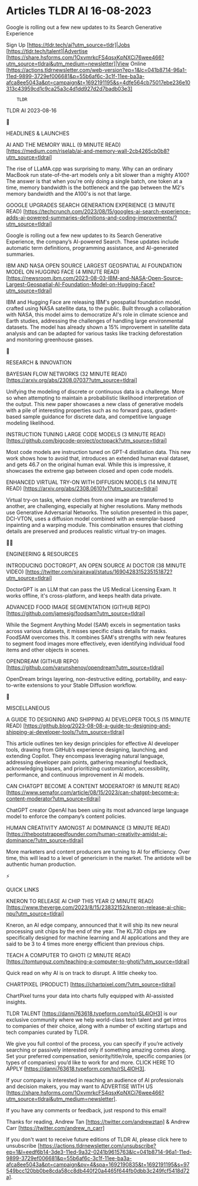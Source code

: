 # Articles TLDR AI 16-08-2023

Google is rolling out a few new updates to its Search Generative
Experience  

Sign Up [https://tldr.tech/ai?utm_source=tldr]|Jobs
[https://tldr.tech/talent]|Advertise
[https://share.hsforms.com/1OxvmrkcFS4qsxKpNXCi76wee466?utm_source=tldrai&utm_medium=newsletter]|View
Online
[https://actions.tldrnewsletter.com/web-version?ep=1&lc=041b8714-96a1-11ed-9899-3729ef006681&p=55b6af6c-3c1f-11ee-ba3a-afca8ee5043a&pt=campaign&t=1692191195&s=4dfe564cb75017ebe236e10313c43959cd1c9ca25a3c4d1dd927d2d7badb03e3]


		TLDR 

TLDR AI 2023-08-16

🚀 

HEADLINES & LAUNCHES

AI AND THE MEMORY WALL (9 MINUTE READ)
[https://medium.com/riselab/ai-and-memory-wall-2cb4265cb0b8?utm_source=tldrai]

The rise of LLaMA.cpp was surprising to many. Why can an ordinary
MacBook run state-of-the-art models only a bit slower than a mighty
A100? The answer is that when you're only doing a single batch, one
token at a time, memory bandwidth is the bottleneck and the gap
between the M2's memory bandwidth and the A100's is not that large. 

GOOGLE UPGRADES SEARCH GENERATION EXPERIENCE (3 MINUTE READ)
[https://techcrunch.com/2023/08/15/googles-ai-search-experience-adds-ai-powered-summaries-definitions-and-coding-improvements/?utm_source=tldrai]

Google is rolling out a few new updates to its Search Generative
Experience, the company’s AI-powered Search. These updates include
automatic term definitions, programming assistance, and AI-generated
summaries. 

IBM AND NASA OPEN SOURCE LARGEST GEOSPATIAL AI FOUNDATION MODEL ON
HUGGING FACE (4 MINUTE READ)
[https://newsroom.ibm.com/2023-08-03-IBM-and-NASA-Open-Source-Largest-Geospatial-AI-Foundation-Model-on-Hugging-Face?utm_source=tldrai]

IBM and Hugging Face are releasing IBM's geospatial foundation model,
crafted using NASA satellite data, to the public. Built through a
collaboration with NASA, this model aims to democratize AI's role in
climate science and Earth studies, addressing the challenges of
handling large environmental datasets. The model has already shown a
15% improvement in satellite data analysis and can be adapted for
various tasks like tracking deforestation and monitoring greenhouse
gasses. 

🧠 

RESEARCH & INNOVATION

BAYESIAN FLOW NETWORKS (32 MINUTE READ)
[https://arxiv.org/abs/2308.07037?utm_source=tldrai]

Unifying the modeling of discrete or continuous data is a challenge.
More so when attempting to maintain a probabilistic likelihood
interpretation of the output. This new paper showcases a new class of
generative models with a pile of interesting properties such as no
forward pass, gradient-based sample guidance for discrete data, and
competitive language modeling likelihood. 

INSTRUCTION TUNING LARGE CODE MODELS (3 MINUTE READ)
[https://github.com/bigcode-project/octopack?utm_source=tldrai]

Most code models are instruction tuned on GPT-4 distillation data.
This new work shows how to avoid that, introduces an extended human
eval dataset, and gets 46.7 on the original human eval. While this is
impressive, it showcases the extreme gap between closed and open code
models. 

ENHANCED VIRTUAL TRY-ON WITH DIFFUSION MODELS (14 MINUTE READ)
[https://arxiv.org/abs/2308.06101v1?utm_source=tldrai]

Virtual try-on tasks, where clothes from one image are transferred to
another, are challenging, especially at higher resolutions. Many
methods use Generative Adversarial Networks. The solution presented in
this paper, DCI-VTON, uses a diffusion model combined with an
exemplar-based inpainting and a warping module. This combination
ensures that clothing details are preserved and produces realistic
virtual try-on images. 

🧑‍💻 

ENGINEERING & RESOURCES

INTRODUCING DOCTORGPT, AN OPEN SOURCE AI DOCTOR (38 MINUTE VIDEO)
[https://twitter.com/sirajraval/status/1690428315235151872?utm_source=tldrai]

DoctorGPT is an LLM that can pass the US Medical Licensing Exam. It
works offline, it's cross-platform, and keeps health data private. 

ADVANCED FOOD IMAGE SEGMENTATION (GITHUB REPO)
[https://github.com/jamesjg/foodsam?utm_source=tldrai]

While the Segment Anything Model (SAM) excels in segmentation tasks
across various datasets, it misses specific class details for masks.
FoodSAM overcomes this. It combines SAM's strengths with new features
to segment food images more effectively, even identifying individual
food items and other objects in scenes. 

OPENDREAM (GITHUB REPO)
[https://github.com/varunshenoy/opendream?utm_source=tldrai]

OpenDream brings layering, non-destructive editing, portability, and
easy-to-write extensions to your Stable Diffusion workflow. 

🎁 

MISCELLANEOUS

A GUIDE TO DESIGNING AND SHIPPING AI DEVELOPER TOOLS (15 MINUTE READ)
[https://github.blog/2023-08-08-a-guide-to-designing-and-shipping-ai-developer-tools/?utm_source=tldrai]

This article outlines ten key design principles for effective AI
developer tools, drawing from GitHub’s experience designing,
launching, and extending Copilot. They encompass leveraging natural
language, addressing developer pain points, gathering meaningful
feedback, acknowledging biases, and prioritizing customization,
accessibility, performance, and continuous improvement in AI models. 

CAN CHATGPT BECOME A CONTENT MODERATOR? (6 MINUTE READ)
[https://www.semafor.com/article/08/15/2023/can-chatgpt-become-a-content-moderator?utm_source=tldrai]

ChatGPT creator OpenAI has been using its most advanced large language
model to enforce the company’s content policies. 

HUMAN CREATIVITY AMONGST AI DOMINANCE (3 MINUTE READ)
[https://thebootstrappedfounder.com/human-creativity-amidst-ai-dominance/?utm_source=tldrai]

More marketers and content producers are turning to AI for efficiency.
Over time, this will lead to a level of genericism in the market. The
antidote will be authentic human production. 

⚡ 

QUICK LINKS

KNERON TO RELEASE AI CHIP THIS YEAR (2 MINUTE READ)
[https://www.theverge.com/2023/8/15/23832152/kneron-release-ai-chip-npu?utm_source=tldrai]

Kneron, an AI edge company, announced that it will ship its new neural
processing unit chips by the end of the year. The KL730 chips are
specifically designed for machine learning and AI applications and
they are said to be 3 to 4 times more energy efficient than previous
chips. 

TEACH A COMPUTER TO GHOTI (2 MINUTE READ)
[https://tomtunguz.com/teaching-a-computer-to-ghoti/?utm_source=tldrai]

Quick read on why AI is on track to disrupt. A little cheeky too. 

CHARTPIXEL (PRODUCT) [https://chartpixel.com/?utm_source=tldrai]

ChartPixel turns your data into charts fully equipped with AI-assisted
insights. 

TLDR TALENT [https://danni763618.typeform.com/to/rSL4lOH3] is our
exclusive community where we help world-class tech talent and get
intros to companies of their choice, along with a number of exciting
startups and tech companies curated by TLDR.

We give you full control of the process, you can specify if you’re
actively searching or passively interested only if something amazing
comes along. Set your preferred compensation, seniority/title/role,
specific companies (or types of companies) you’d like to work for
and more. CLICK HERE TO APPLY
[https://danni763618.typeform.com/to/rSL4lOH3].

If your company is interested in reaching an audience of AI
professionals and decision makers, you may want to ADVERTISE WITH US
[https://share.hsforms.com/1OxvmrkcFS4qsxKpNXCi76wee466?utm_source=tldrai&utm_medium=newsletter].


If you have any comments or feedback, just respond to this email! 

Thanks for reading, 
Andrew Tan [https://twitter.com/andrewztan] & Andrew Carr
[https://twitter.com/andrew_n_carr] 

If you don't want to receive future editions of TLDR AI, please click
here to unsubscribe
[https://actions.tldrnewsletter.com/unsubscribe?ep=1&l=eedf6b14-3de3-11ed-9a32-0241b9615763&lc=041b8714-96a1-11ed-9899-3729ef006681&p=55b6af6c-3c1f-11ee-ba3a-afca8ee5043a&pt=campaign&pv=4&spa=1692190835&t=1692191195&s=97549bcc120bb0be8cda58cc8db440f20a4465f644fb0dbb3c249fcf5418d72a].
